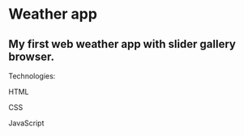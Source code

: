 # Weather app
## My first web weather app with slider gallery browser.

Technologies:

HTML

CSS

JavaScript

